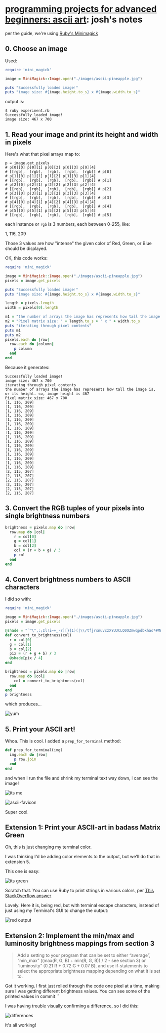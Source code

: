 # [programming projects for advanced beginners: ascii art](https://robertheaton.com/2018/06/12/programming-projects-for-advanced-beginners-ascii-art/): josh's notes

per the guide, we're using [Ruby's Minimagick](https://github.com/minimagick/minimagick)

## 0. Choose an image

Used:

```ruby
require 'mini_magick'

image = MiniMagick::Image.open("./images/ascii-pineapple.jpg")

puts "Successfully loaded image!"
puts "image size: #{image.height.to_s} x #{image.width.to_s}"
```

output is:

```
$ ruby experiment.rb
Successfully loaded image!
image size: 467 x 700
```

## 1. Read your image and print its height and width in pixels

Here's what that pixel arrays map to:

``` 
p = image.get_pixels
# p[0][0] p[0][1] p[0][2] p[0][3] p[0][4]
# [[rgb],  [rgb],  [rgb],  [rgb],  [rgb]] # p[0]
# p[1][0] p[1][1] p[1][2] p[1][3] p[1][4]
# [[rgb],  [rgb],  [rgb],  [rgb],  [rgb]] # p[1]
# p[2][0] p[2][1] p[2][2] p[2][3] p[2][4]
# [[rgb],  [rgb],  [rgb],  [rgb],  [rgb]] # p[2]
# p[3][0] p[3][1] p[3][2] p[3][3] p[3][4]
# [[rgb],  [rgb],  [rgb],  [rgb],  [rgb]] # p[3]
# p[4][0] p[4][1] p[4][2] p[4][3] p[4][4]
# [[rgb],  [rgb],  [rgb],  [rgb],  [rgb]] # p[4]
# p[5][0] p[5][1] p[5][2] p[5][3] p[5][4]
# [[rgb],  [rgb],  [rgb],  [rgb],  [rgb]] # p[5]
```

each instance or `rgb` is 3 numbers, each between 0-255, like:

1, 116, 209

Those 3 values are how "intense" the given color of Red, Green, or Blue should be displayed.

OK, this code works:

```ruby
require 'mini_magick'

image = MiniMagick::Image.open("./images/ascii-pineapple.jpg")
pixels = image.get_pixels

puts "Successfully loaded image!"
puts "image size: #{image.height.to_s} x #{image.width.to_s}"

length = pixels.length
width = pixels[0].length

m1 = "the number of arrays the image has represents how tall the image is, or its height. so, image height is #{length.to_s}"
m2 = "Pixel matrix size: " + length.to_s + " x " + width.to_s
puts "iterating through pixel contents"
puts m1
puts m2
pixels.each do |row|
  row.each do |column|
    p column
  end
end
```

Because it generates:

```
Successfully loaded image!
image size: 467 x 700
iterating through pixel contents
the number of arrays the image has represents how tall the image is, or its height. so, image height is 467
Pixel matrix size: 467 x 700
[1, 116, 209]
[1, 116, 209]
[1, 116, 209]
[1, 116, 209]
[1, 116, 209]
[1, 116, 209]
[1, 116, 209]
[1, 116, 209]
[1, 116, 209]
[1, 116, 209]
[1, 116, 209]
[1, 116, 209]
[1, 116, 209]
[1, 116, 209]
[1, 116, 209]
[1, 116, 209]
[2, 115, 207]
[2, 115, 207]
[2, 115, 207]
[2, 115, 207]
[2, 115, 207]
[2, 115, 207]
```


## 3. Convert the RGB tuples of your pixels into single brightness numbers

```ruby
brightness = pixels.map do |row|
  row.map do |col|
    r = col[0]
    g = col[1]
    b = col[2]
    col = (r + b + g) / 3
    p col
  end
end
```



## 4. Convert brightness numbers to ASCII characters

I did so with:

```ruby
require 'mini_magick'

image = MiniMagick::Image.open("./images/ascii-pineapple.jpg")
pixels = image.get_pixels

@shade = "`^\",:;Il!i~+_-?][}{1)(|\\/tfjrxnuvczXYUJCLQ0OZmwqpdbkhao*#MW&8%B@$".split("").to_a
def convert_to_brightness(col)
  r = col[0]
  g = col[1]
  b = col[2]
  pix = (r + g + b) / 3
  @shade[pix / 4]
end

brightness = pixels.map do |row|
  row.map do |col|
    col = convert_to_brightness(col)
  end
end
p brightness
```

which produces...

![yum](https://cl.ly/800aa1dea733/2019-11-18%20at%208.18%20PM.jpg)

## 5. Print your ASCII art!

Whoa. This is cool. I added a `prep_for_terminal` method:

```ruby
def prep_for_terminal(img)
  img.each do |row|
    p row.join
  end
end
```

and when I run the file and shrink my terminal text way down, I can see the image!

![its me](https://cl.ly/98b25fa92499/2019-11-19%20at%206.54%20AM.jpg)

![ascii-favicon](https://cl.ly/3c5158be58bd/2019-11-19%20at%206.55%20AM.jpg)

Super cool.

## Extension 1: Print your ASCII-art in badass Matrix Green

Oh, this is just changing my terminal color.

I was thinking I'd be adding color elements to the output, but we'll do that in extension 5. 

This one is easy:

![its green](https://cl.ly/b9c9dbf569c3/2019-11-19%20at%208.40%20AM.jpg)

Scratch that. You can use Ruby to print strings in various colors, per [This StackOverflow answer](https://stackoverflow.com/a/16363159/3210178)

Lovely. Here it is, being red, but with terminal escape characters, instead of just using my Terminal's GUI to change the output:

![red output](https://cl.ly/3ca4dc96af7f/2019-12-03%20at%206.55%20AM.jpg)

## Extension 2: Implement the min/max and luminosity brightness mappings from section 3

> Add a setting to your program that can be set to either “average”, “min_max” ((max(R, G, B) + min(R, G, B)) / 2 - see section 3) or “luminosity” (0.21 R + 0.72 G + 0.07 B), and use if-statements to select the appropriate brightness mapping depending on what it is set to.


Got it working. I first just rolled through the code one pixel at a time, making sure I was getting different brightness values. You can see some of the printed values in commit ``

I was having trouble visually confirming a difference, so I did this:

![differences](https://cl.ly/ab532e4e4d6e/2019-12-03%20at%207.46%20AM.jpg)

It's all working!

